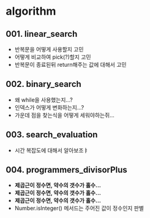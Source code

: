 # algorithm

## 001. linear_search
* 반복문을 어떻게 사용할지 고민
* 어떻게 비교하여 pick(?)할지 고민
* 반복문이 종료된뒤 return해주는 값에 대해서 고민

## 002. binary_search
* 왜 while을 사용했는지...?
* 인덱스가 어떻게 변화하는지...?
* 가운데 점을 찾는식을 어떻게 세워야하는쥐...

## 003. search_evaluation
* 시간 복잡도에 대해서 알아보조ㅑ

## 004. programmers_divisorPlus
* **제곱근이 정수면, 약수의 갯수가 홀수...**
* **제곱근이 정수면, 약수의 갯수가 홀수...**
* **제곱근이 정수면, 약수의 갯수가 홀수...**
* Number.isInteger() 메서드는 주어진 값이 정수인지 판별